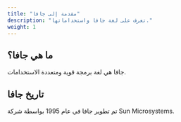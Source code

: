 ```yaml
---
title: "مقدمة إلى جافا"
description: "تعرف على لغة جافا واستخداماتها."
weight: 1
---
```


## ما هي جافا؟
جافا هي لغة برمجة قوية ومتعددة الاستخدامات.

## تاريخ جافا
تم تطوير جافا في عام 1995 بواسطة شركة Sun Microsystems.